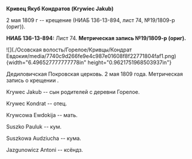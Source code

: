 **Кривец Якуб Кондратов (Krywiec Jakub)**

2 мая 1809 г -- крещение (НИАБ 136-13-894, лист 74, №19/1809-р (ориг)).

**НИАБ 136-13-894:** Лист 74. **Метрическая запись №19/1809-р (ориг).**

![](./Осовская волость/Горелое/Кривцы/Кондрат Евдокия/media/7740c9d266fe9e4c987e01608f8f22771804faf1.png){width="6.496527777777778in"
height="0.9621751968503937in"}

Дедиловичская Покровская церковь. 2 мая 1809 года. Метрическая запись о
крещении .

Krywec Jakub -- сын родителей с деревни Горелое.

Krywec Kondrat -- отец.

Krywcowa Ewdokija -- мать.

Suszko Pauluk -- кум.

Suszkowa Audziucha -- кума.

Jazgunowicz Antoni -- ксёндз.
